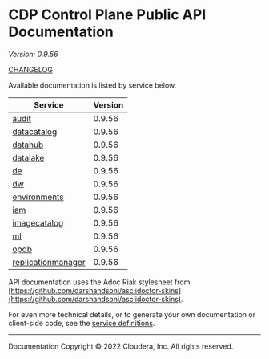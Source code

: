 # CDP Control Plane Public API Documentation

*Version: 0.9.56*

[CHANGELOG](CHANGELOG.md)

Available documentation is listed by service below.

| Service | Version |
| --- | --- |
| [audit](./audit/index.html) | 0.9.56 |
| [datacatalog](./datacatalog/index.html) | 0.9.56 |
| [datahub](./datahub/index.html) | 0.9.56 |
| [datalake](./datalake/index.html) | 0.9.56 |
| [de](./de/index.html) | 0.9.56 |
| [dw](./dw/index.html) | 0.9.56 |
| [environments](./environments/index.html) | 0.9.56 |
| [iam](./iam/index.html) | 0.9.56 |
| [imagecatalog](./imagecatalog/index.html) | 0.9.56 |
| [ml](./ml/index.html) | 0.9.56 |
| [opdb](./opdb/index.html) | 0.9.56 |
| [replicationmanager](./replicationmanager/index.html) | 0.9.56 |

API documentation uses the Adoc Riak stylesheet from
[https://github.com/darshandsoni/asciidoctor-skins](https://github.com/darshandsoni/asciidoctor-skins).

For even more technical details, or to generate your own documentation or client-side code, see the
[service definitions](swagger/).

----

Documentation Copyright © 2022 Cloudera, Inc. All rights reserved.

